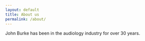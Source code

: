 ```yaml
---
layout: default
title: About us
permalink: /about/
---
```


John Burke has been in the audiology industry for over 30 years. 

